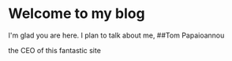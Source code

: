 # Welcome to my blog

I'm glad you are here. I plan to talk about me,
##Tom Papaioannou

the CEO of this fantastic site
